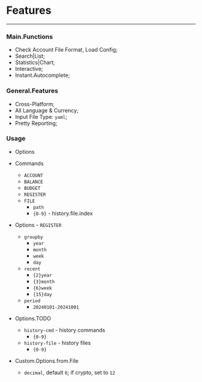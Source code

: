 
# Features

---

### Main.Functions

- Check Account File Format, Load Config;
- Search|List;
- Statistics|Chart;
- Interactive;
- Instant.Autocomplete;


### General.Features

- Cross-Platform;
- All Language & Currency;
- Input File Type: `yaml`;
- Pretty Reporting;


### Usage 

- Options

- Commands
    - `ACCOUNT`
    - `BALANCE`
    - `BUDGET`
    - `REGISTER`
    - `FILE`
        - `path`
        - `{0-9}` - history.file.index
    
- Options - `REGISTER`
    - `groupby`
        - `year`
        - `month`
        - `week`
        - `day`
    - `recent`
        - `{2}year`
        - `{3}month`
        - `{6}week`
        - `{15}day`
    - `period`
        - `20240101-20241001`

- Options.TODO
    - `history-cmd` - history commands
        - `{0-9}`
    - `history-file` - history files
        - `{0-9}`

- Custom.Options.from.File
    - `decimal`, default `6`; if crypto, set to `12`